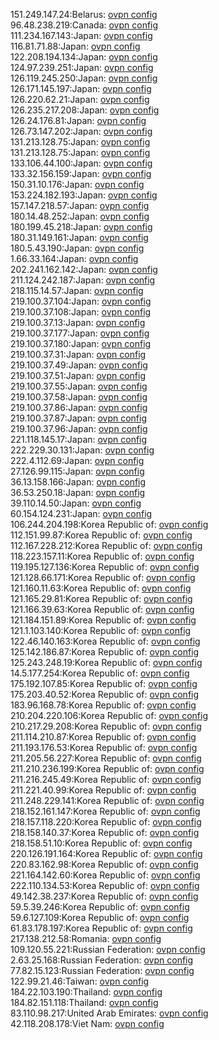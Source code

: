 151.249.147.24:Belarus: [ovpn config](vpn/151_249_147_24.ovpn)  
96.48.238.219:Canada: [ovpn config](vpn/96_48_238_219.ovpn)  
111.234.167.143:Japan: [ovpn config](vpn/111_234_167_143.ovpn)  
116.81.71.88:Japan: [ovpn config](vpn/116_81_71_88.ovpn)  
122.208.194.134:Japan: [ovpn config](vpn/122_208_194_134.ovpn)  
124.97.239.251:Japan: [ovpn config](vpn/124_97_239_251.ovpn)  
126.119.245.250:Japan: [ovpn config](vpn/126_119_245_250.ovpn)  
126.171.145.197:Japan: [ovpn config](vpn/126_171_145_197.ovpn)  
126.220.62.21:Japan: [ovpn config](vpn/126_220_62_21.ovpn)  
126.235.217.208:Japan: [ovpn config](vpn/126_235_217_208.ovpn)  
126.24.176.81:Japan: [ovpn config](vpn/126_24_176_81.ovpn)  
126.73.147.202:Japan: [ovpn config](vpn/126_73_147_202.ovpn)  
131.213.128.75:Japan: [ovpn config](vpn/131_213_128_75.ovpn)  
131.213.128.75:Japan: [ovpn config](vpn/131_213_128_75.ovpn)  
133.106.44.100:Japan: [ovpn config](vpn/133_106_44_100.ovpn)  
133.32.156.159:Japan: [ovpn config](vpn/133_32_156_159.ovpn)  
150.31.10.176:Japan: [ovpn config](vpn/150_31_10_176.ovpn)  
153.224.182.193:Japan: [ovpn config](vpn/153_224_182_193.ovpn)  
157.147.218.57:Japan: [ovpn config](vpn/157_147_218_57.ovpn)  
180.14.48.252:Japan: [ovpn config](vpn/180_14_48_252.ovpn)  
180.199.45.218:Japan: [ovpn config](vpn/180_199_45_218.ovpn)  
180.31.149.161:Japan: [ovpn config](vpn/180_31_149_161.ovpn)  
180.5.43.190:Japan: [ovpn config](vpn/180_5_43_190.ovpn)  
1.66.33.164:Japan: [ovpn config](vpn/1_66_33_164.ovpn)  
202.241.162.142:Japan: [ovpn config](vpn/202_241_162_142.ovpn)  
211.124.242.187:Japan: [ovpn config](vpn/211_124_242_187.ovpn)  
218.115.14.57:Japan: [ovpn config](vpn/218_115_14_57.ovpn)  
219.100.37.104:Japan: [ovpn config](vpn/219_100_37_104.ovpn)  
219.100.37.108:Japan: [ovpn config](vpn/219_100_37_108.ovpn)  
219.100.37.13:Japan: [ovpn config](vpn/219_100_37_13.ovpn)  
219.100.37.177:Japan: [ovpn config](vpn/219_100_37_177.ovpn)  
219.100.37.180:Japan: [ovpn config](vpn/219_100_37_180.ovpn)  
219.100.37.31:Japan: [ovpn config](vpn/219_100_37_31.ovpn)  
219.100.37.49:Japan: [ovpn config](vpn/219_100_37_49.ovpn)  
219.100.37.51:Japan: [ovpn config](vpn/219_100_37_51.ovpn)  
219.100.37.55:Japan: [ovpn config](vpn/219_100_37_55.ovpn)  
219.100.37.58:Japan: [ovpn config](vpn/219_100_37_58.ovpn)  
219.100.37.86:Japan: [ovpn config](vpn/219_100_37_86.ovpn)  
219.100.37.87:Japan: [ovpn config](vpn/219_100_37_87.ovpn)  
219.100.37.96:Japan: [ovpn config](vpn/219_100_37_96.ovpn)  
221.118.145.17:Japan: [ovpn config](vpn/221_118_145_17.ovpn)  
222.229.30.131:Japan: [ovpn config](vpn/222_229_30_131.ovpn)  
222.4.112.69:Japan: [ovpn config](vpn/222_4_112_69.ovpn)  
27.126.99.115:Japan: [ovpn config](vpn/27_126_99_115.ovpn)  
36.13.158.166:Japan: [ovpn config](vpn/36_13_158_166.ovpn)  
36.53.250.18:Japan: [ovpn config](vpn/36_53_250_18.ovpn)  
39.110.14.50:Japan: [ovpn config](vpn/39_110_14_50.ovpn)  
60.154.124.231:Japan: [ovpn config](vpn/60_154_124_231.ovpn)  
106.244.204.198:Korea Republic of: [ovpn config](vpn/106_244_204_198.ovpn)  
112.151.99.87:Korea Republic of: [ovpn config](vpn/112_151_99_87.ovpn)  
112.167.228.212:Korea Republic of: [ovpn config](vpn/112_167_228_212.ovpn)  
118.223.157.11:Korea Republic of: [ovpn config](vpn/118_223_157_11.ovpn)  
119.195.127.136:Korea Republic of: [ovpn config](vpn/119_195_127_136.ovpn)  
121.128.66.171:Korea Republic of: [ovpn config](vpn/121_128_66_171.ovpn)  
121.160.11.63:Korea Republic of: [ovpn config](vpn/121_160_11_63.ovpn)  
121.165.29.81:Korea Republic of: [ovpn config](vpn/121_165_29_81.ovpn)  
121.166.39.63:Korea Republic of: [ovpn config](vpn/121_166_39_63.ovpn)  
121.184.151.89:Korea Republic of: [ovpn config](vpn/121_184_151_89.ovpn)  
121.1.103.140:Korea Republic of: [ovpn config](vpn/121_1_103_140.ovpn)  
122.46.140.163:Korea Republic of: [ovpn config](vpn/122_46_140_163.ovpn)  
125.142.186.87:Korea Republic of: [ovpn config](vpn/125_142_186_87.ovpn)  
125.243.248.19:Korea Republic of: [ovpn config](vpn/125_243_248_19.ovpn)  
14.5.177.254:Korea Republic of: [ovpn config](vpn/14_5_177_254.ovpn)  
175.192.107.85:Korea Republic of: [ovpn config](vpn/175_192_107_85.ovpn)  
175.203.40.52:Korea Republic of: [ovpn config](vpn/175_203_40_52.ovpn)  
183.96.168.78:Korea Republic of: [ovpn config](vpn/183_96_168_78.ovpn)  
210.204.220.106:Korea Republic of: [ovpn config](vpn/210_204_220_106.ovpn)  
210.217.29.208:Korea Republic of: [ovpn config](vpn/210_217_29_208.ovpn)  
211.114.210.87:Korea Republic of: [ovpn config](vpn/211_114_210_87.ovpn)  
211.193.176.53:Korea Republic of: [ovpn config](vpn/211_193_176_53.ovpn)  
211.205.56.227:Korea Republic of: [ovpn config](vpn/211_205_56_227.ovpn)  
211.210.236.199:Korea Republic of: [ovpn config](vpn/211_210_236_199.ovpn)  
211.216.245.49:Korea Republic of: [ovpn config](vpn/211_216_245_49.ovpn)  
211.221.40.99:Korea Republic of: [ovpn config](vpn/211_221_40_99.ovpn)  
211.248.229.141:Korea Republic of: [ovpn config](vpn/211_248_229_141.ovpn)  
218.152.161.147:Korea Republic of: [ovpn config](vpn/218_152_161_147.ovpn)  
218.157.118.220:Korea Republic of: [ovpn config](vpn/218_157_118_220.ovpn)  
218.158.140.37:Korea Republic of: [ovpn config](vpn/218_158_140_37.ovpn)  
218.158.51.10:Korea Republic of: [ovpn config](vpn/218_158_51_10.ovpn)  
220.126.191.164:Korea Republic of: [ovpn config](vpn/220_126_191_164.ovpn)  
220.83.162.98:Korea Republic of: [ovpn config](vpn/220_83_162_98.ovpn)  
221.164.142.60:Korea Republic of: [ovpn config](vpn/221_164_142_60.ovpn)  
222.110.134.53:Korea Republic of: [ovpn config](vpn/222_110_134_53.ovpn)  
49.142.38.237:Korea Republic of: [ovpn config](vpn/49_142_38_237.ovpn)  
59.5.39.246:Korea Republic of: [ovpn config](vpn/59_5_39_246.ovpn)  
59.6.127.109:Korea Republic of: [ovpn config](vpn/59_6_127_109.ovpn)  
61.83.178.197:Korea Republic of: [ovpn config](vpn/61_83_178_197.ovpn)  
217.138.212.58:Romania: [ovpn config](vpn/217_138_212_58.ovpn)  
109.120.55.221:Russian Federation: [ovpn config](vpn/109_120_55_221.ovpn)  
2.63.25.168:Russian Federation: [ovpn config](vpn/2_63_25_168.ovpn)  
77.82.15.123:Russian Federation: [ovpn config](vpn/77_82_15_123.ovpn)  
122.99.21.46:Taiwan: [ovpn config](vpn/122_99_21_46.ovpn)  
184.22.103.190:Thailand: [ovpn config](vpn/184_22_103_190.ovpn)  
184.82.151.118:Thailand: [ovpn config](vpn/184_82_151_118.ovpn)  
83.110.98.217:United Arab Emirates: [ovpn config](vpn/83_110_98_217.ovpn)  
42.118.208.178:Viet Nam: [ovpn config](vpn/42_118_208_178.ovpn)  
